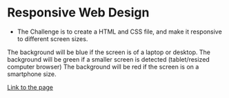 Responsive Web Design
================

* The Challenge is to create a HTML and CSS file, and make it responsive to different screen sizes.

The background will be blue if the screen is of a laptop or desktop.
The background will be green if a smaller screen is detected (tablet/resized computer browser)
The background will be red if the screen is on a smartphone size.

[Link to the page](https://trusting-meitner-687298.netlify.app/)

